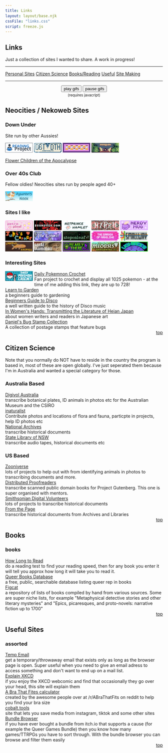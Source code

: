 ```yaml
---
title: Links
layout: layout/base.njk
cssFile: "links.css"
script: freeze.js
---
```


<h2>Links</h2>
<p>Just a collection of sites I wanted to share. A work in progress!</p> 

<hr class="dashed">
<div class="linkmenu" id="top">
    <a href="#neosites">Personal Sites</a> 
    <a href="#citsci">Citizen Science</a> 
    <a href="#books">Books/Reading</a> 
    <a href="#useful">Useful</a>  
    <a href="neocities.html">Site Making</a>  
 </div>
 <hr class="dashed">


  <div class="freeze"> <!-- gifs start paused -->
      <div style="text-align: center;">
        <button onclick="resumegifs()">play gifs</button> 
        <button onclick="freezegifs()">pause gifs</button>
        <div class="clear"></div>
        <small>(requires javacript)</small>
      </div>

<!-- template 
 
<div class="textbox">
<h2 id=" "> </h2>

<h3> </h3>

<div><a href=" "> </a></div>
 <div class="description"> </div> 

</div>
 -->


 <!-- ========== Neocities Sites ========== -->

<!-- templates: 
<a href=""><img src="images/neosites"></a>

 <div><a href=""> </a></div>
 <div class="description"> </div> 
 -->

<div class="textbox">
<h2 id="neosites">Neocities / Nekoweb Sites</h2>

<h3><span class="upsidedown">Down Under</span></h3>
<p>Site run by other Aussies!</p>

<div><a href="https://readingproject.neocities.org/"><img src="images/neosites/ReadingProjectButton2.png" alt="project reading link button" title="Project Reading"></a> <a href="https://debtdeath.neocities.org/"><img src="images/neosites/debtdeath-2-button.png" alt="dbt death link button" title="DBT DEATH"></a> <a href="https://caffeineandlasers.com"><img src="images/neosites/CaffeineAndLasersButton.png" alt="Caffiene and Lasers link button" title="Caffeine and Lasers"></a> <a href="https://uuupah.neocities.org/"><img src="images/neosites/uuupah.png" alt="Uuupah link button" title="Uuupah"></a>

<a href="https://fcota.neocities.org/">Flower Children of the Apocalypse</a>

</div> 


 <h3>Over 40s Club</h3>
<p>Fellow oldies! Neocities sites run by people aged 40+</p> 
 
<a href="https://aywren.com/"><img src="images/neosites/aywrenbutton.png" alt="Aywren link button" title="Aywren"></a>

 
<h3>Sites I like</h3>
 <!-- template: 
<a href=""><img src="images/neosites" alt="" title=""></a>
 -->
 <div style="display: inline-block;">
<div><a href="https://petrapixel.neocities.org/"><img src="images/neosites/petrapixel.png" alt="petrapixel link button" title="Petrapixel"></a> <a href="https://scumsuck.com/"><img src="images/neosites/scumsuck88x31.png" alt="scumsuck link button" title="Scumsuck"></a>  <a href="https://notprincehamlet.neocities.org/"><img src="images/neosites/nph.png" alt="Not Prince Hmlet link button" title="Not Prince Hamlet"></a> <a href="https://myrrh.neocities.org/"> <img src="images/neosites/myrrhbutton2.png" alt="Myrrh site button" title="Myrrh"></a> <a href="https://nerdymug.com/"><img src="images/neosites/nerdymugbutton.png" alt="Nerdy Mug Link Button" title="Nerdy Mug"></a> <a href="https://leyworthy.neocities.org/"><img src="images/neosites/juki.png" alt="Leyworthy site button" title="Leyworthy"></a> <a href="https://its-priestess.neocities.org/"><img src="images/neosites/convent_button.png" alt="The Convent site button" title="The Convent"></a> <a href="https://steponleaf.neocities.org/"><img src="images/neosites/steponleaf.png" alt="step on leaf site button" title="Steponleaf"></a> <a href="https://thegardenofmadeline.neocities.org/"><img src="images/neosites/gardenofmadeline_sitebutton.png" alt="garden of madeline site button" title="Garden of Madeline"></a> <a href="https://gusbus.space/smallweb-subway/"><img src="images/neosites/smallway.png" alt="Small web subway link button" title="Small web sunday"></a> <a href="https://caehdus.neocities.org/"><img src="images/neosites/caehdus.png" alt="caehdus site button" title="caehdus"></a> <a href="https://blamensir.neocities.org/"><img src="images/neosites/blamensir.png" alt="blamensire site button" title="Blamensir"></a> <a href="https://bearlythere.neocities.org/"><img src="images/neosites/bearlythere.png" alt="bearly there site button" title="Bearly There"></a> <a href="https://mioasis.neocities.org/"><img src="images/neosites/miosis.png" alt="mioasis site button" title="Mioasis"></a> <a href="https://ughbees.neocities.org/"><img src="images/neosites/ughbeesbutton.png" alt="ughbees link button" title="UghBees"></a>





</div>


<h3>Interesting Sites</h3>

<!--template
 <div><a href=""> </a></div>
 <div class="description"> </div> 
-->

 <div>
 <div style="float: left; padding-right: 5px; padding-bottom: 5px;"> <a href="https://dailypokemoncrochet.neocities.org/"><img src="images/neosites/dailypkm.png" title="Daily Pokemon Crochet" alt="Daily Pokemon Crochet site button"></a></div>
</div>
<div> 
 <a href="https://dailypokemoncrochet.neocities.org/">Daily Pokemnon Crochet</a></div>
 <div class="description">Fan project to crochet and display all 1025 pokemon - at the time of me adding this link, they are up to 728! </div> 


 <div><a href="https://dreambubble.neocities.org/garden">Learn to Garden</a></div>
 <div class="description">a beginners guide to gardening</div> 

 <div><a href="https://anemptyblissbeyondthisworld.neocities.org/music/disco">Beginners Guide to Disco</a></div>
 <div class="description">a well written guide to the history of Disco music</div> 

 <div><a href="https://onnade.neocities.org/">In Women's Hands: Transmitting the Literature of Heian Japan</a></div>
<div class="description">about women writers and readers in Japanese art</div> 


 <div><a href="https://bugstamp.net/">Daniel's Bug Stamp Collection</a></div>
 <div class="description">A collection of postage stamps that feature bugs</div> 

 
 </div>
<div style="text-align: right;"><a href="#top">top <i class="arrow up"></i></a></div>
</div>


    
     
    




 <!-- ========== CITIZEN SCIENCE ========== -->
 <!-- template
<div><a href=""> </a></div>
 <div class="description"> </div> 
-->

<div class="textbox">

<h2 id="citsci">Citizen Science</h2>
 <p>Note that you normally do NOT have to reside in the country the program is based in, most of these are open globally. I've just seperated them because I'm in Australia and wanted a special category for those. </p>
<h3>Australia Based</h3>
<div><a href="https://volunteer.ala.org.au/">Digivol Australia</a></div> 
<div class="description">transcribe botanical plates, ID animals in photos etc for the Australian Museum and the CSIRO</div>
<div><a href="https://inaturalist.ala.org.au/">inaturalist</a></div>
<div class="description">Contribute photos and locations of flora and fauna, particpte in projects, help ID photos etc</div>
<div><a href="https://transcribe.naa.gov.au/">National Archives</a></div>
<div class="description">transcribe historical documents</div>
<div><a href="https://www.sl.nsw.gov.au/research-and-collections/research-and-engagement/digital-volunteering">State Library of NSW</a></div>
<div class="description">transcribe audio tapes, historical documents etc</div>


 <h3>US Based</h3>
<div><a href="https://www.zooniverse.org">Zooniverse</a></div>
<div class="description">lots of projects to help out with from identifying animals in photos to transcribing documents and more.</div>
<div><a href="https://www.pgdp.net/c/">Distributed Proofreaders</a></div>
<div class="description">transcribe scanned public domain books for Project Gutenberg. This one is super organised with mentors.</div>
<div><a href="https://transcription.si.edu">Smithsonian Digital Volunteers</a></div>
<div class="description">lots of projects to transcribe historical documents</div>
<div><a href="https://fromthepage.com/findaproject">From the Page</a></div>
<div class="description">transcribe historical documents from Archives and Libraries</div> 

<div style="text-align: right;"><a href="#top">top <i class="arrow up"></i></a></div>
</div>


<!--============BOOKS==========-->

<div class="textbox">
<h2 id="books">Books</h2>

<h3>books</h3>

<div><a href="https://howlongtoread.com/">How Long to Read</a></div>
 <div class="description">do a reading test to find your reading speed, then for any book you enter it will tell you approx how long it will take you to read it.</div>

 <div><a href="https://qbdatabase.wpcomstaging.com/">Queer Books Database</a></div>
 <div class="description">a free, public, searchable database listing queer rep in books</div> 

 <div><a href="https://figcat.com/">Figcat</a></div>
 <div class="description">a repository of lists of books compiled by hand from various sources. Some are super niche lists, for example "Metaphysical detective stories and other literary mysteries" and "Epics, picaresques, and proto-novels: narrative fiction up to 1700"</div> 




<div style="text-align: right;"><a href="#top">top <i class="arrow up"></i></a></div>
</div>


<!-- ========== USEFUL ========== -->

<!-- template
<div><a href=""> </a></div>
 <div class="description"> </div> 
-->

<div class="textbox">

<h2 id="useful">Useful Sites</h2>

<h3>assorted</h3>

 
<div><a href="https://temp-mail.org/en/">Temp Email</a></div>
 <div class="description">get a temporary/throwaway email that exists only as long as the browser page is open. Super useful when you need to give an email adress to access something and don't want to end up on a mail list.</div> 

 
<div><a href="https://www.explainxkcd.com/wiki/index.php?title=Main_Page">Explain XKCD</a></div>
 <div class="description">if you enjoy the XKCD webcomic and find that occasionally they go over your head, this site will explain them</div> 

 
<div><a href="https://www.abrathatfits.org/calculator.php">A Bra That Fites calculator</a></div>
 <div class="description">created by the awesome people over at /r/ABraThatFits on reddit to help you find your bra size</div> 

<div><a href="https://cobalt.tools/">cobalt.tools</a></div>
 <div class="description">site that lets you save media from instagram, tiktok and some other sites</div> 

<div><a href="https://randombundlegame.com/">Bundle Browser</a></div>
 <div class="description">if you have ever bought a bundle from itch.io that supports a cause (for example the Queer Games Bundle) then you know how many games/TTRPGs you have to sort through. With the bundle browser you can browse and filter them easily</div> 

<div style="text-align: right;"><a href="#top">top <i class="arrow up"></i></a></div>
</div>


</div><!-- end freeze-->
